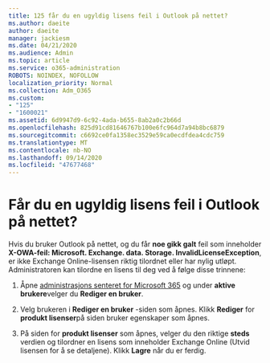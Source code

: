```yaml
---
title: 125 får du en ugyldig lisens feil i Outlook på nettet?
ms.author: daeite
author: daeite
manager: jackiesm
ms.date: 04/21/2020
ms.audience: Admin
ms.topic: article
ms.service: o365-administration
ROBOTS: NOINDEX, NOFOLLOW
localization_priority: Normal
ms.collection: Adm_O365
ms.custom:
- "125"
- "1600021"
ms.assetid: 6d9947d9-6c92-4ada-b655-8ab2a0c2b66d
ms.openlocfilehash: 825d91cd81646767b100e6fc964d7a94b8bc6879
ms.sourcegitcommit: c6692ce0fa1358ec3529e59ca0ecdfdea4cdc759
ms.translationtype: MT
ms.contentlocale: nb-NO
ms.lasthandoff: 09/14/2020
ms.locfileid: "47677468"
---
```

# <a name="getting-an-invalid-license-error-in-outlook-on-the-web"></a>Får du en ugyldig lisens feil i Outlook på nettet?

Hvis du bruker Outlook på nettet, og du får **noe gikk galt** feil som inneholder **X-OWA-feil: Microsoft. Exchange. data. Storage. InvalidLicenseException**, er ikke Exchange Online-lisensen riktig tilordnet eller har nylig utløpt. Administratoren kan tilordne en lisens til deg ved å følge disse trinnene:
  
1. Åpne [administrasjons senteret for Microsoft 365](https://portal.office.com/adminportal/home#/homepage) og under **aktive brukere**velger du **Rediger en bruker**.

2. Velg brukeren i **Rediger en bruker** -siden som åpnes. Klikk **Rediger** for **produkt lisenser**på siden bruker egenskaper som åpnes.

3. På siden for **produkt lisenser** som åpnes, velger du den riktige **steds** verdien og tilordner en lisens som inneholder Exchange Online (Utvid lisensen for å se detaljene). Klikk **Lagre** når du er ferdig.
